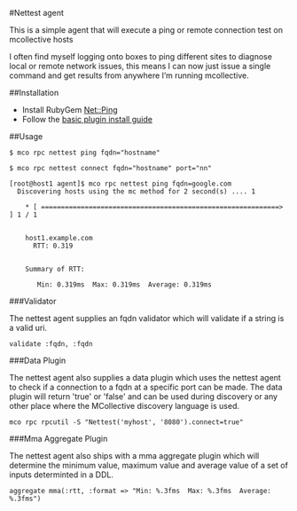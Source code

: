#Nettest agent

This is a simple agent that will execute a ping or remote connection test on mcollective hosts

I often find myself logging onto boxes to ping different sites to diagnose local or remote network issues, this means I can now just issue a single command and get results from anywhere I’m running mcollective.

##Installation

* Install RubyGem [Net::Ping](http://raa.ruby-lang.org/project/net-ping/)
* Follow the [basic plugin install guide](http://projects.puppetlabs.com/projects/mcollective-plugins/wiki/InstalingPlugins)

##Usage

```
$ mco rpc nettest ping fqdn="hostname"
```

```
$ mco rpc nettest connect fqdn="hostname" port="nn"
```

```
[root@host1 agent]$ mco rpc nettest ping fqdn=google.com
  Discovering hosts using the mc method for 2 second(s) .... 1

    * [ ============================================================> ] 1 / 1


    host1.example.com
      RTT: 0.319


    Summary of RTT:

       Min: 0.319ms  Max: 0.319ms  Average: 0.319ms
```

###Validator

The nettest agent supplies an fqdn validator which will validate if a string is a valid uri.

```
validate :fqdn, :fqdn
```
###Data Plugin

The nettest agent also supplies a data plugin which uses the nettest agent to check if a connection to a fqdn at a specific port can be made. The data plugin will return 'true' or 'false' and can be used during discovery or any other place where the MCollective discovery language is used.

```
mco rpc rpcutil -S "Nettest('myhost', '8080').connect=true"
```
###Mma Aggregate Plugin

The nettest agent also ships with a mma aggregate plugin which will determine the minimum value, maximum value and average value of a set of inputs determinted in a DDL.
```
aggregate mma(:rtt, :format => "Min: %.3fms  Max: %.3fms  Average: %.3fms")
```
